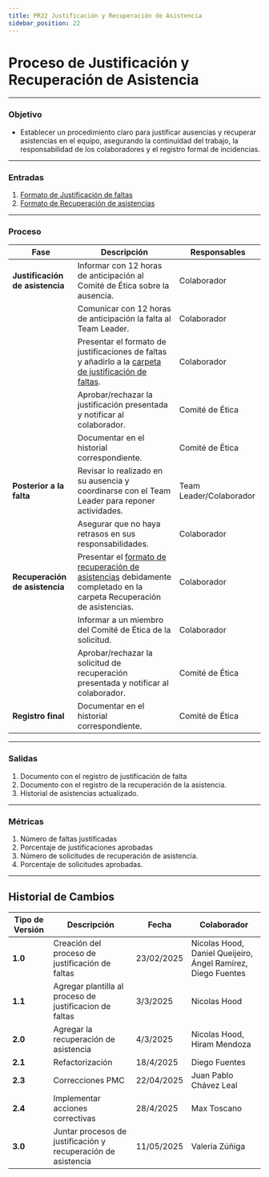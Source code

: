 ```yaml
---
title: PR22 Justificación y Recuperación de Asistencia
sidebar_position: 22
---
```


# Proceso de Justificación y Recuperación de Asistencia

---

### Objetivo

- Establecer un procedimiento claro para justificar ausencias y recuperar asistencias en el equipo, asegurando la continuidad del trabajo, la responsabilidad de los colaboradores y el registro formal de incidencias.

---

### Entradas

1. [Formato de Justificación de faltas](https://docs.google.com/document/d/1iaZjdpeGxCJ-D3fAqPj4vEzI2uxdseNqC2Qj9vblE5I/edit?usp=sharing)
2. [Formato de Recuperación de asistencias](https://docs.google.com/document/d/1ITy1mSxYEbpZlgPr5B6GFSGERKHlTQCQpj8v0V6gz6g/edit?usp=sharing)

---

### Proceso

| Fase                            | Descripción                                                                                                                                                                                                               | Responsables            |
| ------------------------------- | ------------------------------------------------------------------------------------------------------------------------------------------------------------------------------------------------------------------------- | ----------------------- |
| **Justificación de asistencia** | Informar con 12 horas de anticipación al Comité de Ética sobre la ausencia.                                                                                                                                               | Colaborador             |
|                                 | Comunicar con 12 horas de anticipación la falta al Team Leader.                                                                                                                                                           | Colaborador             |
|                                 | Presentar el formato de justificaciones de faltas y añadirlo a la [carpeta de justificación de faltas](https://drive.google.com/drive/folders/1XTXSAhKDnb3mBSdOwFK179TPhYcSdHsi?usp=drive_link).                          | Colaborador             |
|                                 | Aprobar/rechazar la justificación presentada y notificar al colaborador.                                                                                                                                                  | Comité de Ética         |
|                                 | Documentar en el historial correspondiente.                                                                                                                                                                               | Comité de Ética         |
| **Posterior a la falta**        | Revisar lo realizado en su ausencia y coordinarse con el Team Leader para reponer actividades.                                                                                                                            | Team Leader/Colaborador |
|                                 | Asegurar que no haya retrasos en sus responsabilidades.                                                                                                                                                                   | Colaborador             |
| **Recuperación de asistencia**  | Presentar el [formato de recuperación de asistencias](https://docs.google.com/document/d/1ITy1mSxYEbpZlgPr5B6GFSGERKHlTQCQpj8v0V6gz6g/edit?usp=sharing) debidamente completado en la carpeta Recuperación de asistencias. | Colaborador             |
|                                 | Informar a un miembro del Comité de Ética de la solicitud.                                                                                                                                                                | Colaborador             |
|                                 | Aprobar/rechazar la solicitud de recuperación presentada y notificar al colaborador.                                                                                                                                      | Comité de Ética         |
| **Registro final**              | Documentar en el historial correspondiente.                                                                                                                                                                               | Comité de Ética         |

---

### Salidas

1. Documento con el registro de justificación de falta
2. Documento con el registro de la recuperación de la asistencia.
3. Historial de asistencias actualizado.

---

### Métricas

1. Número de faltas justificadas
2. Porcentaje de justificaciones aprobadas
3. Número de solicitudes de recuperación de asistencia.
4. Porcentaje de solicitudes aprobadas.

---

## Historial de Cambios

| **Tipo de Versión** | **Descripción**                                               | **Fecha**  | **Colaborador**                                              |
| ------------------- | ------------------------------------------------------------- | ---------- | ------------------------------------------------------------ |
| **1.0**             | Creación del proceso de justificación de faltas               | 23/02/2025 | Nicolas Hood, Daniel Queijeiro, Ángel Ramírez, Diego Fuentes |
| **1.1**             | Agregar plantilla al proceso de justificacion de faltas       | 3/3/2025   | Nicolas Hood                                                 |
| **2.0**             | Agregar la recuperación de asistencia                         | 4/3/2025   | Nicolas Hood, Hiram Mendoza                                  |
| **2.1**             | Refactorización                                               | 18/4/2025  | Diego Fuentes                                                |
| **2.3**             | Correcciones PMC                                              | 22/04/2025 | Juan Pablo Chávez Leal                                       |
| **2.4**             | Implementar acciones correctivas                              | 28/4/2025  | Max Toscano                                                  |
| **3.0**             | Juntar procesos de justificación y recuperación de asistencia | 11/05/2025 | Valeria Zúñiga                                               |
